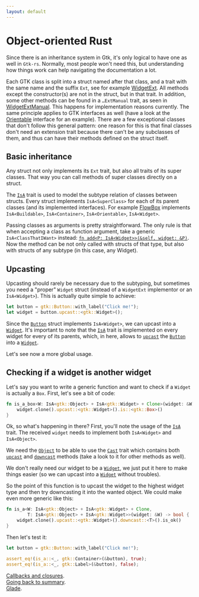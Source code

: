 ```yaml
---
layout: default
---
```


# Object-oriented Rust

Since there is an inheritance system in Gtk, it's only logical to have one as well in `Gtk-rs`. Normally, most people won't need this, but understanding how things work can help navigating the documentation a lot.

Each GTK class is split into a struct named after that class, and a trait with the same name and the suffix `Ext`, see for example [WidgetExt](https://gtk-rs.org/docs/gtk/prelude/trait.WidgetExt.html). All methods except the constructor(s) are not in the struct, but in that trait. In addition, some other methods can be found in a `…ExtManual` trait, as seen in [WidgetExtManual](https://gtk-rs.org/docs/gtk/prelude/trait.WidgetExtManual.html). This happens for implementation reasons currently. The same principle applies to GTK interfaces as well (have a look at the [Orientable](https://gtk-rs.org/docs/gtk/struct.Orientable.html) interface for an example). There are a few exceptional classes that don't follow this general pattern: one reason for this is that final classes don't need an extension trait because there can't be any subclasses of them, and thus can have their methods defined on the struct itself.

## Basic inheritance

Any struct not only implements its `Ext` trait, but also all traits of its super classes. That way you can call methods of super classes directly on a struct.

The [`IsA`](https://gtk-rs.org/docs/glib/object/trait.IsA.html) trait is used to model the subtype relation of classes between structs. Every struct implements `IsA<SuperClass>` for each of its parent classes (and its implemented interfaces). For example [FlowBox](https://gtk-rs.org/docs/gtk/struct.FlowBox.html) implements `IsA<Buildable>`, `IsA<Container>`, `IsA<Orientable>`, `IsA<Widget>`.

Passing classes as arguments is pretty straightforward. The only rule is that when accepting a class as function argument, take a generic `IsA<ClassThatIWant>` instead: [`fn add<P: IsA<Widget>>(&self, widget: &P)`](https://gtk-rs.org/docs/gtk/trait.ContainerExt.html#tymethod.add). Now the method can be not only called with structs of that type, but also with structs of any subtype (in this case, any Widget).

## Upcasting

Upcasting should rarely be necessary due to the subtyping, but sometimes you need a "proper" `Widget` struct (instead of a `WidgetExt` implementor or an `IsA<Widget>`). This is actually quite simple to achieve:

```rust
let button = gtk::Button::with_label("Click me!");
let widget = button.upcast::<gtk::Widget>();
```

Since the [`Button`](https://gtk-rs.org/docs/gtk/struct.Button.html) struct implements `IsA<Widget>`, we can upcast into a [`Widget`](https://gtk-rs.org/docs/gtk/struct.Widget.html). It's important to note that the [`IsA`](https://gtk-rs.org/docs/gtk/trait.IsA.html) trait is implemented on every widget for every of its parents, which, in here, allows to [`upcast`](https://gtk-rs.org/docs/gtk/trait.Cast.html#method.upcast) the [`Button`](https://gtk-rs.org/docs/gtk/struct.Button.html) into a [`Widget`](https://gtk-rs.org/docs/gtk/struct.Widget.html).

Let's see now a more global usage.

## Checking if a widget is another widget

Let's say you want to write a generic function and want to check if a `Widget` is actually a `Box`. First, let's see a bit of code:

```rust
fn is_a_box<W: IsA<gtk::Object> + IsA<gtk::Widget> + Clone>(widget: &W) -> bool {
    widget.clone().upcast::<gtk::Widget>().is::<gtk::Box>()
}
```

Ok, so what's happening in there? First, you'll note the usage of the [`IsA`](https://gtk-rs.org/docs/gtk/trait.IsA.html) trait. The received `widget` needs to implement both `IsA<Widget>` and `IsA<Object>`.

We need the [`Object`](https://gtk-rs.org/docs/gtk/struct.Object.html) to be able to use the [`Cast`](https://gtk-rs.org/docs/gtk/trait.Cast.html) trait which contains both [`upcast`](https://gtk-rs.org/docs/gtk/trait.Cast.html#method.upcast) and [`downcast`](https://gtk-rs.org/docs/gtk/trait.Cast.html#method.downcast) methods (take a look to it for other methods as well).

We don't really need our widget to be a [`Widget`](https://gtk-rs.org/docs/gtk/struct.Widget.html), we just put it here to make things easier (so we can upcast into a [`Widget`](https://gtk-rs.org/docs/gtk/struct.Widget.html) without troubles).

So the point of this function is to upcast the widget to the highest widget type and then try downcasting it into the wanted object. We could make even more generic like this:

```rust
fn is_a<W: IsA<gtk::Object> + IsA<gtk::Widget> + Clone,
        T: IsA<gtk::Object> + IsA<gtk::Widget>>(widget: &W) -> bool {
    widget.clone().upcast::<gtk::Widget>().downcast::<T>().is_ok()
}
```

Then let's test it:

```rust
let button = gtk::Button::with_label("Click me!");

assert_eq!(is_a::<_, gtk::Container>(&button), true);
assert_eq!(is_a::<_, gtk::Label>(&button), false);
```

<div class="footer">
<div><a href="closures">Callbacks and closures</a>.</div>
<div><a href="/docs-src/tutorial">Going back to summary</a>.</div>
<div><a href="glade">Glade</a>.</div>
</div>
